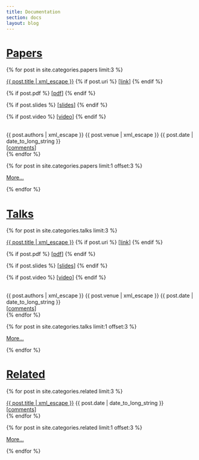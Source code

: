 ```yaml
---
title: Documentation
section: docs
layout: blog
---
```


[Papers](/docs/papers/)
=======

{% for post in site.categories.papers limit:3 %}
<div class="pub paper">
  <span class="title"><a href="{{ post.url }}">{{ post.title | xml_escape }}</a></span>
  {% if post.uri %}
  <span class="uri">[<a href="{{ post.uri }}">link</a>]</span>
  {% endif %}

  {% if post.pdf %}
  <span class="pdf">[<a href="{{ post.pdf }}">pdf</a>]</span>
  {% endif %}

  {% if post.slides %}
  <span class="slides">[<a href="{{ post.slides }}">slides</a>]</span>
  {% endif %}

  {% if post.video %}
  <span class="video">[<a href="{{ post.video }}">video</a>]</span>
  {% endif %}

  <br />
  <span class="authors">{{ post.authors | xml_escape }}</span>
  <span class="venue">{{ post.venue | xml_escape }}</span>
  <span class="date">{{ post.date | date_to_long_string }}</span>

  <br />
  [<a href="{{ post.url }}#disqus_thread"
     data-disqus-identifier="{{ post.id }}">comments</a>]

</div>
{% endfor %}

{% for post in site.categories.papers limit:1 offset:3 %}
<p class="more">
  <a href="/docs/papers/">More...</a>
</p>
{% endfor %}


[Talks](/docs/talks/)
======

{% for post in site.categories.talks limit:3 %}
<article class="pub talk">
  <span class="title"><a href="{{ post.url }}">{{ post.title | xml_escape }}</a></span>
  {% if post.uri %}
  <span class="uri">[<a href="{{ post.uri }}">link</a>]</span>
  {% endif %}

  {% if post.pdf %}
  <span class="pdf">[<a href="{{ post.pdf }}">pdf</a>]</span>
  {% endif %}

  {% if post.slides %}
  <span class="slides">[<a href="{{ post.slides }}">slides</a>]</span>
  {% endif %}

  {% if post.video %}
  <span class="video">[<a href="{{ post.video }}">video</a>]</span>
  {% endif %}

  <br />
  <span class="authors">{{ post.authors | xml_escape }}</span>
  <span class="venue">{{ post.venue | xml_escape }}</span>
  <span class="date">{{ post.date | date_to_long_string }}</span>

  <br />
  [<a href="{{ post.url }}#disqus_thread"
      data-disqus-identifier="{{ post.id }}">comments</a>]

</article>
{% endfor %}


{% for post in site.categories.talks limit:1 offset:3 %}
<p class="more">
  <a href="/docs/talks/">More...</a>
</p>
{% endfor %}


[Related](/docs/related/)
======

{% for post in site.categories.related limit:3 %}
<article class="pub related">
  <span class="title"><a href="{{ post.url }}">{{ post.title | xml_escape }}</a></span>
  <span class="date">{{ post.date | date_to_long_string }}</span>

  <br />
  [<a href="{{ post.url }}#disqus_thread"
      data-disqus-identifier="{{ post.id }}">comments</a>]
</article>
{% endfor %}


{% for post in site.categories.related limit:1 offset:3 %}
<p class="more">
  <a href="/docs/related/">More...</a>
</p>
{% endfor %}


<script type="text/javascript">
    /* * * CONFIGURATION VARIABLES: EDIT BEFORE PASTING INTO YOUR WEBPAGE * * */
    var disqus_shortname = 'perscon'; // required: replace example with your forum shortname

    /* * * DON'T EDIT BELOW THIS LINE * * */
    (function () {
        var s = document.createElement('script'); s.async = true;
        s.type = 'text/javascript';
        s.src = 'http://' + disqus_shortname + '.disqus.com/count.js';
        (document.getElementsByTagName('HEAD')[0] 
         || document.getElementsByTagName('BODY')[0]).appendChild(s);
    }());
</script>
